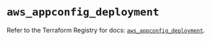 # `aws_appconfig_deployment`

Refer to the Terraform Registry for docs: [`aws_appconfig_deployment`](https://registry.terraform.io/providers/hashicorp/aws/5.98.0/docs/resources/appconfig_deployment).
